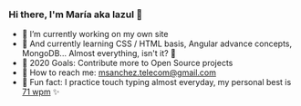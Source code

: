 ### Hi there, I'm María aka lazul 👋

- 🔧 I’m currently working on my own site
- 🌊 And currently learning CSS / HTML basis, Angular advance concepts, MongoDB... Almost everything, isn't it? 🤟
- 📌 2020 Goals: Contribute more to Open Source projects
- 🍻 How to reach me: msanchez.telecom@gmail.com
- 🍵 Fun fact: I practice touch typing almost everyday, my personal best is [71 wpm](https://img.10fastfingers.com/speedtests/generate_screenshot_result/5_71_354_354_0_70_0_20) ✨



